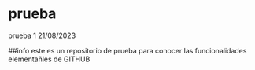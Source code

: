 # prueba
prueba 1   21/08/2023

##info
este es un repositorio de prueba para conocer las funcionalidades elementañles de GITHUB
